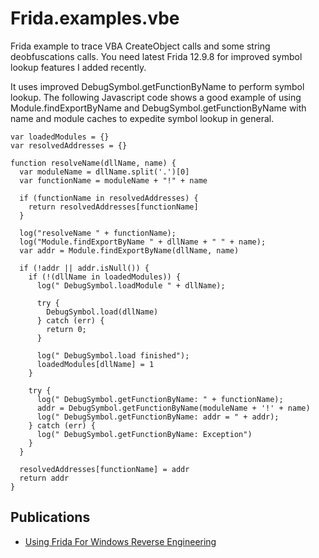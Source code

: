 # Frida.examples.vbe

Frida example to trace VBA CreateObject calls and some string deobfuscations calls. You need latest Frida 12.9.8 for improved symbol lookup features I added recently.

It uses improved DebugSymbol.getFunctionByName to perform symbol lookup. The following Javascript code shows a good example of using Module.findExportByName and DebugSymbol.getFunctionByName with name and module caches to expedite symbol lookup in general.

```
var loadedModules = {}
var resolvedAddresses = {}

function resolveName(dllName, name) {
  var moduleName = dllName.split('.')[0]
  var functionName = moduleName + "!" + name

  if (functionName in resolvedAddresses) {
    return resolvedAddresses[functionName]
  }

  log("resolveName " + functionName);
  log("Module.findExportByName " + dllName + " " + name);
  var addr = Module.findExportByName(dllName, name)

  if (!addr || addr.isNull()) {
    if (!(dllName in loadedModules)) {
      log(" DebugSymbol.loadModule " + dllName);

      try {
        DebugSymbol.load(dllName)
      } catch (err) {
        return 0;
      }

      log(" DebugSymbol.load finished");
      loadedModules[dllName] = 1
    }

    try {
      log(" DebugSymbol.getFunctionByName: " + functionName);
      addr = DebugSymbol.getFunctionByName(moduleName + '!' + name)
      log(" DebugSymbol.getFunctionByName: addr = " + addr);
    } catch (err) {
      log(" DebugSymbol.getFunctionByName: Exception")
    }
  }

  resolvedAddresses[functionName] = addr
  return addr
}
```

## Publications

* [Using Frida For Windows Reverse Engineering](https://darungrim.com/research/2020-06-17-using-frida-for-windows-reverse-engineering.html)
